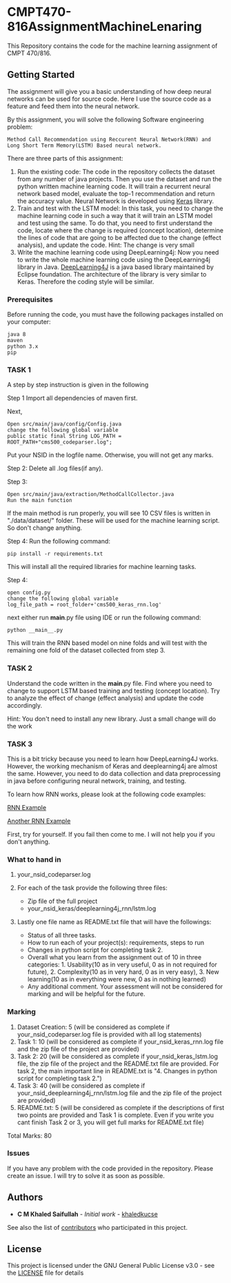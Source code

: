 # CMPT470-816AssignmentMachineLenaring
This Repository contains the code for the machine learning assignment of CMPT 470/816.


## Getting Started

The assignment will give you a basic understanding of how deep neural networks can be used for source code. Here I use the source code as a feature and feed them into the neural network.

By this assignment, you will solve the following Software engineering problem:

```
Method Call Recommendation using Reccurent Neural Network(RNN) and Long Short Term Memory(LSTM) Based neural network.
```


There are three parts of this assignment:

1. Run the existing code: The code in the repository collects the dataset from any number of java projects. Then you use the dataset and run the python written machine learning code. It will train a recurrent neural network based model, evaluate the top-1 recommendation and return the accuracy value. Neural Network is developed using [Keras](https://keras.io/) library.
2. Train and test with the LSTM model: In this task, you need to change the machine learning code in such a way that it will train an LSTM model and test using the same. To do that, you need to first understand the code, locate where the change is required (concept location), determine the lines of code that are going to be affected due to the change (effect analysis), and update the code. Hint: The change is very small
3. Write the machine learning code using DeepLearning4j: Now you need to write the whole machine learning code using the DeepLearning4j library in Java. [DeepLearning4J](https://deeplearning4j.org/) is a java based library maintained by Eclipse foundation. The architecture of the library is very similar to Keras. Therefore the coding style will be similar. 
### Prerequisites

Before running the code, you must have the following packages installed on your computer:

```
java 8
maven
python 3.x
pip
```

### TASK 1

A step by step instruction is given in the following

Step 1
Import all dependencies of maven first.

Next,
```
Open src/main/java/config/Config.java
change the following global variable
public static final String LOG_PATH = ROOT_PATH+"cms500_codeparser.log";
```
Put your NSID in the logfile name. Otherwise, you will not get any marks.

Step 2: 
Delete all .log files(if any).

Step 3: 
```
Open src/main/java/extraction/MethodCallCollector.java
Run the main function
```
If the main method is run properly, you will see 10 CSV files is written in "./data/dataset/" folder. These will be used for the machine learning script. So don't change anything.


Step 4: 
Run the following command:
```
pip install -r requirements.txt
```
This will install all the required libraries for machine learning tasks.


Step 4: 
```
open config.py
change the following global variable
log_file_path = root_folder+'cms500_keras_rnn.log'
```

next either run __main__.py file using IDE or run the following command:
```
python __main__.py
```
This will train the RNN based model on nine folds and will test with the remaining one fold of the dataset collected from step 3.

### TASK 2
Understand the code written in the __main__.py file. Find where you need to change to support LSTM based training and testing (concept location). Try to analyze the effect of change (effect analysis) and update the code accordingly. 

Hint: You don't need to install any new library. Just a small change will do the work

### TASK 3
This is a bit tricky because you need to learn how DeepLearning4J works. However, the working mechanism of Keras and deeplearning4j are almost the same. However, you need to do data collection and data preprocessing in java before configuring neural network, training, and testing.

To learn how RNN works, please look at the following code examples:

[RNN Example](http://github.com/eclipse/deeplearning4j-examples/blob/master/dl4j-examples/src/main/java/org/deeplearning4j/examples/recurrent/basic/BasicRNNExample.java)


[Another RNN Example](https://github.com/khaledkucse/methodRec/blob/master/src/main/java/Classification.java)


First, try for yourself. If you fail then come to me. I will not help you if you don't anything.

### What to hand in
1. your_nsid_codeparser.log

2. For each of the task provide the following three files:
    * Zip file of the full project
    * your_nsid_keras/deeplearning4j_rnn/lstm.log


3. Lastly one file name as README.txt file that will have the followings:
    * Status of all three tasks.
    * How to run each of your project(s): requirements, steps to run
    * Changes in python script for completing task 2. 
    * Overall what you learn from the assignment out of 10 in three categories: 1. Usability(10 as in very useful, 0 as in not required for future), 2. Complexity(10 as in very hard, 0 as in very easy), 3. New learning(10 as in everything were new, 0 as in nothing learned)
    * Any additional comment.
Your assessment will not be considered for marking and will be helpful for the future.


### Marking
1. Dataset Creation: 5 (will be considered as complete if your_nsid_codeparser.log file is provided with all log statements)
2. Task 1: 10 (will be considered as complete if your_nsid_keras_rnn.log file and the zip file of the project are provided)
3. Task 2: 20 (will be considered as complete if your_nsid_keras_lstm.log file, the zip file of the project and the README.txt file are provided. For task 2, the main important line in README.txt is "4. Changes in python script for completing task 2.")
4. Task 3: 40 (will be considered as complete if your_nsid_deeplearning4j_rnn/lstm.log file and the zip file of the project are provided)
5. README.txt: 5 (will be considered as complete if the descriptions of first two points are provided and Task 1 is complete. Even if you write you cant finish Task 2 or 3, you will get full marks for README.txt file)


Total Marks: 80

### Issues

If  you have any problem with the code provided in the repository. Please create an issue. I will try to solve it as soon as possible.

## Authors

* **C M Khaled Saifullah** - *Initial work* - [khaledkucse](https://github.com/khaledkucse)

See also the list of [contributors](https://github.com/khaledkucse/DeepAPIMethodCallReccomendation/graphs/contributorss) who participated in this project.

## License

This project is licensed under the GNU General Public License v3.0 - see the [LICENSE](LICENSE) file for details


